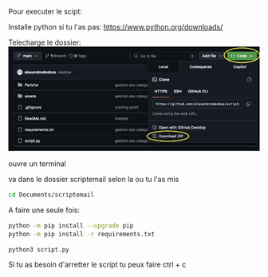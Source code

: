Pour executer le scipt:

Installe python si tu l'as pas: https://www.python.org/downloads/

Telecharge le dossier:
![aperçu du script](assets/images/github.png)

ouvre un terminal 

va dans le dossier scriptemail selon la ou tu l'as mis
```bash
cd Documents/scriptemail
```

A faire une seule fois:
```bash
python -m pip install --upgrade pip
python -m pip install -r requirements.txt
```

```bash
python3 script.py
```

Si tu as besoin d'arretter le script tu peux faire ctrl + c
